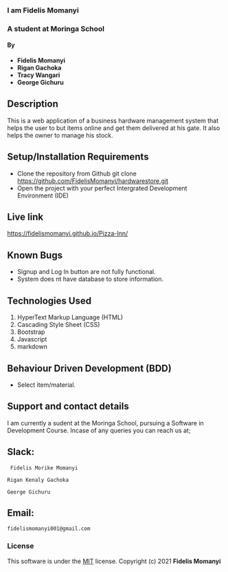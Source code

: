 ### I am Fidelis Momanyi
### A student at Moringa School
#### By 
* **Fidelis Momanyi**
* **Rigan Gachoka**
* **Tracy Wangari**
* **George Gichuru**
## Description
This is a web application of a business hardware management system that helps the user to but items online and get them delivered at his gate. It also helps the owner to manage his stock.  
## Setup/Installation Requirements
* Clone the repository from Github
 git clone https://github.com/FidelisMomanyi/hardwarestore.git
* Open the project with your perfect Intergrated Development Environment (IDE)
## Live link

https://fidelismomanyi.github.io/Pizza-Inn/
## Known Bugs
* Signup and Log In button are not fully functional.
* System does nt have database to store information.
## Technologies Used
1. HyperText Markup Language (HTML)
2. Cascading Style Sheet (CSS)
3. Bootstrap
4. Javascript
5. markdown
## Behaviour Driven Development (BDD)
* Select item/material.
## Support and contact details
I am currently a sudent at the Moringa School, pursuing a Software in Development Course.
Incase of any queries you can reach us at;
## Slack: 
```
 Fidelis Morike Momanyi
```
```
Rigan Kenaly Gachoka
```
```
George Gichuru
```

## Email:
```
fidelismomanyi001@gmail.com
```
### License
This software is under the [MIT](License) license. Copyright (c) 2021 **Fidelis Momanyi**